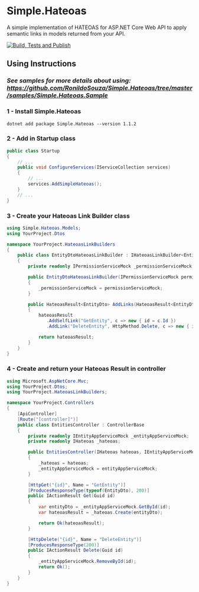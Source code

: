 # Simple.Hateoas
A simple implementation of HATEOAS for ASP.NET Core Web API to apply semantic links in models returned from your API.

[![Build, Tests and Publish](https://github.com/RonildoSouza/Simple.Hateoas/actions/workflows/dotnet.yml/badge.svg)](https://github.com/RonildoSouza/Simple.Hateoas/actions/workflows/dotnet.yml)


## Using Instructions
### *See samples for more details about using: https://github.com/RonildoSouza/Simple.Hateoas/tree/master/samples/Simple.Hateoas.Sample*

### **1 - Install Simple.Hateoas**
```
dotnet add package Simple.Hateoas --version 1.1.2 
```

### **2 - Add in Startup class**
```csharp
public class Startup
{
    // ...
    public void ConfigureServices(IServiceCollection services)
    {
        // ...
        services.AddSimpleHateoas();
    }
    // ...
}
```

### **3 - Create your Hateoas Link Builder class**
```csharp
using Simple.Hateoas.Models;
using YourProject.Dtos

namespace YourProject.HateoasLinkBuilders
{
    public class EntityDtoHateoasLinkBuilder : IHateoasLinkBuilder<EntityDto>
    {
        private readonly IPermissionServiceMock _permissionServiceMock;

        public EntityDtoHateoasLinkBuilder(IPermissionServiceMock permissionServiceMock)
        {
            _permissionServiceMock = permissionServiceMock;
        }

        public HateoasResult<EntityDto> AddLinks(HateoasResult<EntityDto> hateoasResult)
        {
            hateoasResult
               .AddSelfLink("GetEntity", c => new { id = c.Id })
               .AddLink("DeleteEntity", HttpMethod.Delete, c => new { id = c.Id }, _ => _permissionServiceMock.UserLoggedIsAdmin());

            return hateoasResult;
        }
    }
}
```

### **4 - Create and return your Hateoas Result in controller**
```csharp
using Microsoft.AspNetCore.Mvc;
using YourProject.Dtos;
using YourProject.HateoasLinkBuilders;

namespace YourProject.Controllers
{
    [ApiController]
    [Route("[controller]")]
    public class EntitiesController : ControllerBase
    {
        private readonly IEntityAppServiceMock _entityAppServiceMock;
        private readonly IHateoas _hateoas;

        public EntitiesController(IHateoas hateoas, IEntityAppServiceMock entityAppServiceMock)
        {
            _hateoas = hateoas;
            _entityAppServiceMock = entityAppServiceMock;
        }

        [HttpGet("{id}", Name = "GetEntity")]
        [ProducesResponseType(typeof(EntityDto), 200)]
        public IActionResult Get(Guid id)
        {
            var entityDto = _entityAppServiceMock.GetById(id);
            var hateoasResult = _hateoas.Create(entityDto);

            return Ok(hateoasResult);
        }        

        [HttpDelete("{id}", Name = "DeleteEntity")]
        [ProducesResponseType(200)]
        public IActionResult Delete(Guid id)
        {
            _entityAppServiceMock.RemoveById(id);
            return Ok();
        }
    }
}
```